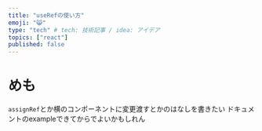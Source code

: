 ```yaml
---
title: "useRefの使い方"
emoji: "😸"
type: "tech" # tech: 技術記事 / idea: アイデア
topics: ["react"]
published: false
---
```


# めも

`assignRef`とか横のコンポーネントに変更渡すとかのはなしを書きたい
ドキュメントのexampleできてからでよいかもしれん

